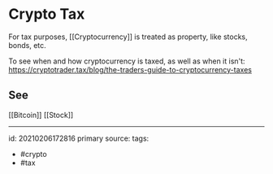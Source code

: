 # Crypto Tax
For tax purposes, [[Cryptocurrency]] is treated as property, like stocks, bonds, etc.

To see when and how cryptocurrency is taxed, as well as when it isn't:
https://cryptotrader.tax/blog/the-traders-guide-to-cryptocurrency-taxes

## See
[[Bitcoin]]
[[Stock]]

---

id: 20210206172816
primary source: 
tags:
- #crypto 
- #tax

